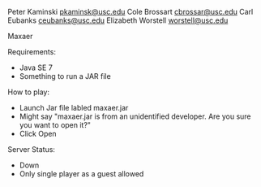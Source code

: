 Peter Kaminski pkaminsk@usc.edu 
Cole Brossart cbrossar@usc.edu 
Carl Eubanks ceubanks@usc.edu
Elizabeth Worstell worstell@usc.edu 

Maxaer

Requirements:

- Java SE 7
- Something to run a JAR file

How to play:

- Launch Jar file labled maxaer.jar
- Might say "maxaer.jar is from an unidentified developer. Are you sure you want to open it?"
- Click Open

Server Status:

- Down
- Only single player as a guest allowed
